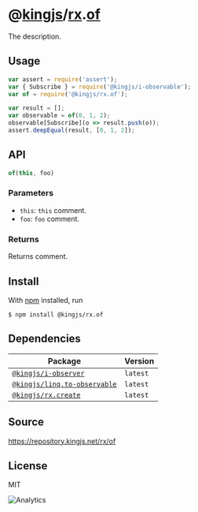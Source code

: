 # @[kingjs][@kingjs]/[rx][ns0].[of][ns1]
The description.
## Usage
```js
var assert = require('assert');
var { Subscribe } = require('@kingjs/i-observable');
var of = require('@kingjs/rx.of');

var result = [];
var observable = of(0, 1, 2);
observable[Subscribe](o => result.push(o));
assert.deepEqual(result, [0, 1, 2]);
```

## API
```ts
of(this, foo)
```

### Parameters
- `this`: `this` comment.
- `foo`: `foo` comment.
### Returns
Returns comment.


## Install
With [npm](https://npmjs.org/) installed, run
```
$ npm install @kingjs/rx.of
```
## Dependencies
|Package|Version|
|---|---|
|[`@kingjs/i-observer`](https://www.npmjs.com/package/@kingjs/i-observer)|`latest`|
|[`@kingjs/linq.to-observable`](https://www.npmjs.com/package/@kingjs/linq.to-observable)|`latest`|
|[`@kingjs/rx.create`](https://www.npmjs.com/package/@kingjs/rx.create)|`latest`|
## Source
https://repository.kingjs.net/rx/of
## License
MIT

![Analytics](https://analytics.kingjs.net/rx/of)

[@kingjs]: https://www.npmjs.com/package/kingjs
[ns0]: https://www.npmjs.com/package/@kingjs/rx
[ns1]: https://www.npmjs.com/package/@kingjs/rx.of
